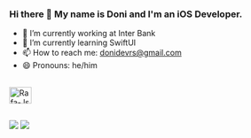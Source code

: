 ### Hi there 👋 My name is Doni and I'm an iOS Developer.

- 🔭 I’m currently working at Inter Bank 
- 🌱 I’m currently learning SwiftUI 
- 📫 How to reach me: donidevrs@gmail.com
- 😄 Pronouns: he/him

 <div style="display: inline_block"><br>
  <img align="center" alt="Rafa-Js" height="30" width="40" src="https://cdn.jsdelivr.net/gh/devicons/devicon/icons/swift/swift-original.svg">
</div>

##

<div> 
  <a href="https://www.linkedin.com/in/doni-ramos-0a2b4b21a/" target="_blank"><img src="https://img.shields.io/badge/-LinkedIn-%230077B5?style=for-the-badge&logo=linkedin&logoColor=white" target="_blank"></a> 
  <a href = "mailto:donidevrs@gmail.com"><img src="https://img.shields.io/badge/Gmail-D14836?style=for-the-badge&logo=gmail&logoColor=white" target="_blank"></a>
</div>


